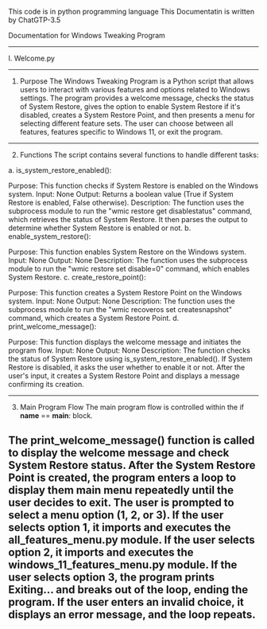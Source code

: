 This code is in python programming language
This Documentatin is written by ChatGTP-3.5

Documentation for Windows Tweaking Program

-----------------------------------------------------------------------------------------------------------------------------------------
I. Welcome.py
____________________________________________________________________________________________________________________________________________
1. Purpose
The Windows Tweaking Program is a Python script that allows users to interact with various features and options related to Windows 
settings. The program provides a welcome message, checks the status of System Restore, gives the option to enable System Restore if it's
disabled, creates a System Restore Point, and then presents a menu for selecting different feature sets. The user can choose between all
features, features specific to Windows 11, or exit the program.
____________________________________________________________________________________________________________________________________________

2. Functions
The script contains several functions to handle different tasks:

a. is_system_restore_enabled():

Purpose: This function checks if System Restore is enabled on the Windows system.
Input: None
Output: Returns a boolean value (True if System Restore is enabled, False otherwise).
Description: The function uses the subprocess module to run the "wmic restore get disablestatus" command, which retrieves the status of 
System Restore. It then parses the output to determine whether System Restore is enabled or not.
b. enable_system_restore():

Purpose: This function enables System Restore on the Windows system.
Input: None
Output: None
Description: The function uses the subprocess module to run the "wmic restore set disable=0" command, which enables System Restore.
c. create_restore_point():

Purpose: This function creates a System Restore Point on the Windows system.
Input: None
Output: None
Description: The function uses the subprocess module to run the "wmic recoveros set createsnapshot" command, which creates a System
Restore Point.
d. print_welcome_message():

Purpose: This function displays the welcome message and initiates the program flow.
Input: None
Output: None
Description: The function checks the status of System Restore using is_system_restore_enabled(). If System Restore is disabled, it asks 
the user whether to enable it or not. After the user's input, it creates a System Restore Point and displays a message confirming its 
creation.
_____________________________________________________________________________________________________________________________________________

3. Main Program Flow
The main program flow is controlled within the if __name__ == __main__: block.

The print_welcome_message() function is called to display the welcome message and check System Restore status.
After the System Restore Point is created, the program enters a loop to display them main menu repeatedly until the user decides to exit.
The user is prompted to select a menu option (1, 2, or 3).
If the user selects option 1, it imports and executes the all_features_menu.py module.
If the user selects option 2, it imports and executes the windows_11_features_menu.py module.
If the user selects option 3, the program prints Exiting... and breaks out of the loop, ending the program.
If the user enters an invalid choice, it displays an error message, and the loop repeats.
---------------------------------------------------------------------------------------------------------------------------------------

